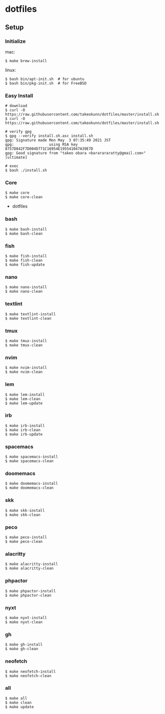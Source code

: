# dotfiles

## Setup

### Initialize

mac:
```shell
$ make brew-install
```

linux:
```shell
$ bash bin/apt-init.sh  # for ubuntu
$ bash bin/pkg-init.sh  # for FreeBSD
```

### Easy Install

```shell
# download
$ curl -O https://raw.githubusercontent.com/takeokunn/dotfiles/master/install.sh
$ curl -O https://raw.githubusercontent.com/takeokunn/dotfiles/master/install.sh.asc

# verify gpg
$ gpg --verify install.sh.asc install.sh
gpg: Signature made Mon May  3 07:35:49 2021 JST
gpg:                using RSA key 8757D842F7D004D771C16954E195541047A39E7D
gpg: Good signature from "takeo obara <bararararatty@gmail.com>" [ultimate]

# exec
$ bash ./install.sh
```

### Core

```shell
$ make core
$ make core-clean
```

* dotfiles

### bash

```shell
$ make bash-install
$ make bash-clean
```

### fish

```shell
$ make fish-install
$ make fish-clean
$ make fish-update
```

### nano

```shell
$ make nano-install
$ make nano-clean
```

### textlint

```shell
$ make textlint-install
$ make textlint-clean
```

### tmux

```shell
$ make tmux-install
$ make tmux-clean
```

### nvim

```shell
$ make nvim-install
$ make nvim-clean
```

### lem

```shell
$ make lem-install
$ make lem-clean
$ make lem-update
```

### irb

```shell
$ make irb-install
$ make irb-clean
$ make irb-update
```

### spacemacs

```shell
$ make spacemacs-install
$ make spacemacs-clean
```

### doomemacs

```shell
$ make doomemacs-install
$ make doomemacs-clean
```

### skk

```shell
$ make skk-install
$ make skk-clean
```

### peco

```shell
$ make peco-install
$ make peco-clean
```

### alacritty

```shell
$ make alacritty-install
$ make alacritty-clean
```

### phpactor

```shell
$ make phpactor-install
$ make phpactor-clean
```

### nyxt

```shell
$ make nyxt-install
$ make nyxt-clean
```

### gh

```shell
$ make gh-install
$ make gh-clean
```

### neofetch

```shell
$ make neofetch-install
$ make neofetch-clean
```

### all

```shell
$ make all
$ make clean
$ make update
```
